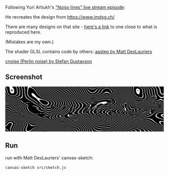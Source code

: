 Following Yuri Artiukh's ["Noisy lines" live stream episode](https://www.youtube.com/watch?v=2a2P8-PyNGA&list=PLswdBLT9llbheHhZdGNw9RehJP1kvpMHY&index=21):

He recreates the design from https://www.imdsg.ch/

There are many designs on that site - [here's a link](https://www.imdsg.ch/?mode=Lines&text=YAY!&a=0.425&b=0.421&c=0.448&d=0.525) to one close to what is reproduced here.

(Mistakes are my own.)

The shader GLSL contains code by others:
[aastep by Matt DesLauriers](https://github.com/glslify/glsl-aastep/blob/master/index.glsl)

[cnoise (Perlin noise) by Stefan Gustavson](https://gist.github.com/patriciogonzalezvivo/670c22f3966e662d2f83)

## Screenshot

![screenshot](./screenshots/noisy-lines.png)

## Run

run with Matt DesLauriers' canvas-sketch: 

```
canvas-sketch src/sketch.js  
```